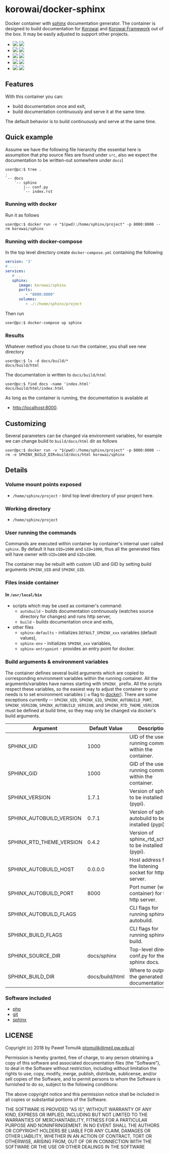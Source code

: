 # korowai/docker-sphinx

Docker container with [sphinx](http://sphinx-doc.org/) documentation generator.
The container is designed to build documentation for
[Korowai](https://github.com/korowai/korowai/) and
[Korowai Framework](https://github.com/korowai/framework/) out of the
box. It may be easily adjusted to support other projects.

  - [![](https://images.microbadger.com/badges/version/korowai/sphinx.svg)](https://microbadger.com/images/korowai/sphinx "Get your own version badge on microbadger.com") [![](https://images.microbadger.com/badges/image/korowai/sphinx.svg)](https://microbadger.com/images/korowai/sphinx "Get your own image badge on microbadger.com")
  - [![](https://images.microbadger.com/badges/version/korowai/sphinx:2.7-alpine.svg)](https://microbadger.com/images/korowai/sphinx:2.7-alpine "Get your own version badge on microbadger.com") [![](https://images.microbadger.com/badges/image/korowai/sphinx:2.7-alpine.svg)](https://microbadger.com/images/korowai/sphinx:2.7-alpine "Get your own image badge on microbadger.com")
  - [![](https://images.microbadger.com/badges/version/korowai/sphinx:3.7-alpine.svg)](https://microbadger.com/images/korowai/sphinx:3.7-alpine "Get your own version badge on microbadger.com") [![](https://images.microbadger.com/badges/image/korowai/sphinx:3.7-alpine.svg)](https://microbadger.com/images/korowai/sphinx:3.7-alpine "Get your own image badge on microbadger.com")
  - [![](https://images.microbadger.com/badges/version/korowai/sphinx:3.6-alpine.svg)](https://microbadger.com/images/korowai/sphinx:3.6-alpine "Get your own version badge on microbadger.com") [![](https://images.microbadger.com/badges/image/korowai/sphinx:3.6-alpine.svg)](https://microbadger.com/images/korowai/sphinx:3.6-alpine "Get your own image badge on microbadger.com")
  - [![](https://images.microbadger.com/badges/version/korowai/sphinx:3.5-alpine.svg)](https://microbadger.com/images/korowai/sphinx:3.5-alpine "Get your own version badge on microbadger.com") [![](https://images.microbadger.com/badges/image/korowai/sphinx:3.5-alpine.svg)](https://microbadger.com/images/korowai/sphinx:3.5-alpine "Get your own image badge on microbadger.com")

## Features

With this container you can:

  - build documentation once and exit,
  - build documentation continuously and serve it at the same time.

The default behavior is to build continuously and serve at the same time.

## Quick example

Assume we have the following file hierarchy (the essential here is assumption
that php source files are found under `src`, also we expect the documentation
to be written-out somewhere under `docs`)

```console
user@pc:$ tree .
.
`-- docs
    `-- sphinx
        |-- conf.py
        `-- index.rst
```

### Running with docker

Run it as follows

```console
user@pc:$ docker run -v "$(pwd):/home/sphinx/project" -p 8000:8000 --rm korowai/sphinx
```

### Running with docker-compose

In the top level directory create `docker-compose.yml` containing the following

```yaml
version: '3'
# ....
services:
   # ...
   sphinx:
      image: korowai/sphinx
      ports:
         - "8000:8000"
      volumes:
         - ./:/home/sphinx/project
```

Then run

```console
user@pc:$ docker-compose up sphinx
```

### Results

Whatever method you chose to run the container, you shall see new directory

```console
user@pc:$ ls -d docs/build/*
docs/build/html
```

The documentation is written to `docs/build/html`

```console
user@pc:$ find docs -name 'index.html'
docs/build/html/index.html
```

As long as the container is running, the documentation is available at

  - <http://localhost:8000>.

## Customizing

Several parameters can be changed via environment variables, for example we can
change build to ``build/docs/html`` dir as follows

```console
user@pc:$ docker run -v "$(pwd):/home/sphinx/project" -p 8000:8000 --rm -e SPHINX_BUILD_DIR=build/docs/html korowai/sphinx
```

## Details

### Volume mount points exposed

  - `/home/sphinx/project` - bind top level directory of your project here.

### Working directory

  - `/home/sphinx/project`

### User running the commands

Commands are executed within container by container's internal user called
`sphinx`. By default it has `UID=1000` and `GID=1000`, thus all the generated
files will have owner with `UID=1000` and `GID=1000`.

The container may be rebuilt with custom UID and GID by setting build
arguments `SPHINX_UID` and `SPHINX_GID`.

### Files inside container

#### In `/usr/local/bin`

  - scripts which may be used as container's command:
      - `autobuild` - builds documentation continuously (watches source
        directory for changes) and runs http server,
      - `build` - builds documentation once and exits,
  - other files
      - `sphinx-defaults` - initializes `DEFAULT_SPHINX_xxx` variables (default
        values),
      - `sphinx-env` - initializes `SPHINX_xxx` variables,
      - `sphinx-entrypoint` - provides an entry point for docker.

### Build arguments & environment variables

The container defines several build arguments which are copied to corresponding
environment variables within the running container. All the arguments/variables
have names starting with `SPHINX_` prefix. All the scripts respect these
variables, so the easiest way to adjust the container to your needs is to set
environment variables (`-e` flag to [docker](https://docker.com/)). There are
some exceptions currently -- `SPHINX_UID`, `SPHINX_GID`,
`SPHINX_AUTOBUILD_PORT`, `SPHINX_VERSION`, `SPHINX_AUTOBUILD_VERSION`, and
`SPHINX_RTD_THEME_VERSION` must be defined at build time, so they
may only be changed via docker's build arguments.

| Argument                    | Default Value            | Description                                            |
| --------------------------- | ------------------------ | ------------------------------------------------------ |
| SPHINX\_UID                 | 1000                     | UID of the user running commands within the container. |
| SPHINX\_GID                 | 1000                     | GID of the user running commands within the container. |
| SPHINX\_VERSION             | 1.7.1                    | Version of sphinx to be installed (pypi).              |
| SPHINX\_AUTOBUILD\_VERSION  | 0.7.1                    | Version of sphinx-autobuild to be installed (pypi).    |
| SPHINX\_RTD\_THEME\_VERSION | 0.4.2                    | Version of sphinx\_rtd\_scheme to be installed (pypi). |
| SPHINX\_AUTOBUILD\_HOST     | 0.0.0.0                  | Host address for the listening socket for http server. |
| SPHINX\_AUTOBUILD\_PORT     | 8000                     | Port numer (within container) for the http server.     |
| SPHINX\_AUTOBUILD\_FLAGS    |                          | CLI flags for running sphinx-autobuild.                |
| SPHINX\_BUILD\_FLAGS        |                          | CLI flags for running sphinx-build.                    |
| SPHINX\_SOURCE\_DIR         | docs/sphinx              | Top-level directory conf.py for the sphinx docs.       |
| SPHINX\_BUILD\_DIR          | docs/build/html          | Where to output the generated documentation.           |

### Software included

  - [php](https://php.net/)
  - [git](https://git-scm.com/)
  - [sphinx](https://sphinx-doc.org/)

## LICENSE

Copyright (c) 2018 by Paweł Tomulik <ptomulik@meil.pw.edu.pl>

Permission is hereby granted, free of charge, to any person obtaining a copy of
this software and associated documentation files (the "Software"), to deal in
the Software without restriction, including without limitation the rights to
use, copy, modify, merge, publish, distribute, sublicense, and/or sell copies
of the Software, and to permit persons to whom the Software is furnished to do
so, subject to the following conditions:

The above copyright notice and this permission notice shall be included in all
copies or substantial portions of the Software.

THE SOFTWARE IS PROVIDED "AS IS", WITHOUT WARRANTY OF ANY KIND, EXPRESS OR
IMPLIED, INCLUDING BUT NOT LIMITED TO THE WARRANTIES OF MERCHANTABILITY,
FITNESS FOR A PARTICULAR PURPOSE AND NONINFRINGEMENT.  IN NO EVENT SHALL THE
AUTHORS OR COPYRIGHT HOLDERS BE LIABLE FOR ANY CLAIM, DAMAGES OR OTHER
LIABILITY, WHETHER IN AN ACTION OF CONTRACT, TORT OR OTHERWISE, ARISING FROM,
OUT OF OR IN CONNECTION WITH THE
SOFTWARE OR THE USE OR OTHER DEALINGS IN THE SOFTWARE
